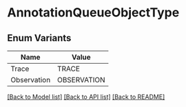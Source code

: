 # AnnotationQueueObjectType

## Enum Variants

| Name | Value |
|---- | -----|
| Trace | TRACE |
| Observation | OBSERVATION |


[[Back to Model list]](../README.md#documentation-for-models) [[Back to API list]](../README.md#documentation-for-api-endpoints) [[Back to README]](../README.md)


